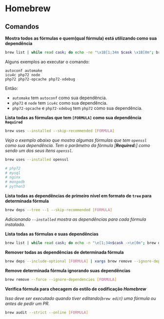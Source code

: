 # Homebrew

## Comandos

**Mostra todos as fórmulas e quem(qual fórmula) está utilizando como sua dependência**

```bash
brew list | while read cask; do echo -ne "\x1B[1;34m $cask \x1B[0m"; brew uses $cask --installed | awk '{printf(" %s ", $0)}'; echo ""; done
```

Alguns exemplos ao executar o comando:

```
autoconf automake
icu4c php72 node
php72 php72-opcache php72-xdebug
```

Então:

- `automake` tem `autoconf` como sua dependência.
- `php72` e `node` tem `icu4c` como sua dependência.
- `php72-opcache` e `php72-xdebug` tem `php72` como sua dependência.

**Lista todas as fórmulas que tem `[FORMULA]` como sua dependência `Required`**

```bash
brew uses --installed --skip-recommended [FORMULA]
```

*Veja o exemplo abaixo que mostra algumas fórmulas que tem `openssl` como sua dependência. Tem o parâmetro da fórmula [**Required:**] como sendo um dos seus itens `openssl`.*

```bash
brew uses --installed openssl

# php72
# mysql
# nginx
# mongodb
# python3
```

**Lista todas as dependências de primeiro nível em formato de `tree` para determinada fórmula**

```bash
brew deps --tree --1 --skip-recommended [FORMULA]
```

*Adicionando `--installed` mostra as dependências para cada fórmula instalada.*

**Lista todas as fórmulas e suas dependências**

```bash
brew list | while read cask; do echo -n "\e[1;34m$cask ->\e[0m"; brew deps $cask --1 --skip-recommended | awk '{printf(" %s ", $0)}'; echo ""; done
```

**Remover todas as dependências de determinada fórmula**

```bash
brew deps --include-optional [FORMULA] | xargs brew remove --ignore-dependencies
```

**Remove determinada fórmula ignorando suas dependências**

```bash
brew remove --force --ignore-dependencies [FORMULA]
```

**Verifica fórmula para checagem do estilo de codificação _Homebrew_**

*Isso deve ser executado quando tiver editando(`brew edit`) uma fórmula ou antes de pedir um PR.*

```bash
brew audit --strict --online [FORMULA]
```
